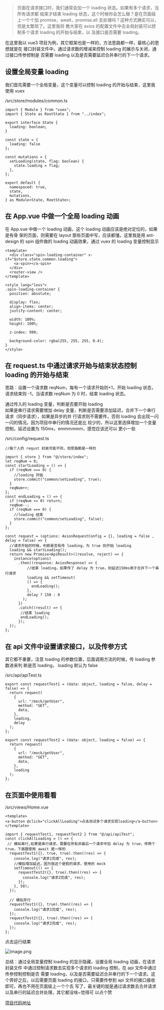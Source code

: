 > 页面在请求接口时，我们通常会加一个 loading 状态。如果有多个请求，当所有请求都
> 结束才结束 loading 状态，这个时候你会怎么做？是在页面级上一个个加
> promise，await，promise.all 去处理吗？这种方式确实可以，但是太繁琐了。这里我将
> 教大家在 axios 的配置文件中去全局封装可以控制多个请求 loading 的开始与结束，以
> 及接口是否需要 loading。

在这里我以 vue3 项目为例，其它框架也是一样的，方法思路都一样，最核心的思想就是在
接口封装文件中，通过请求数的增减来控制 loading 的展示与关闭，通过接口传参控制是
否需要 loading 以及是否需要延迟合并串行的下一个请求。

## 设置全局变量 loading

我们首先需要一个全局变量，这个变量可以控制 loading 的开始与结束，这里我使用 vuex

/src/store/modules/common.ts

```
import { Module } from "vuex";
import { State as RootState } from "../index";

export interface State {
  loading: boolean;
}

const state = {
  loading: false
};

const mutations = {
  setLoading(state, flag: boolean) {
    state.loading = flag;
  },
};

export default {
  namespaced: true,
  state,
  mutations,
} as Module<State, RootState>;

```

## 在 App.vue 中做一个全局 loading 动画

在 App.vue 中做一个 loading 动画，这个 loading 动画应该是绝对定位的，如果是有骨
架的页面，则需要在 layout 那些页面中写，应该都懂。这里我是用 ant-design 的 spin
组件做的 loading 动画效果，通过 vuex 的 loading 变量控制显示

```
<template>
  <div class="spin-loading-container" v-if="$store.state.common.loading">
    <a-spin></a-spin>
  </div>
  <router-view />
</template>

<style lang="less">
.spin-loading-container {
  position: absolute;

  display: flex;
  align-items: center;
  justify-content: center;

  width: 100%;
  height: 100%;

  z-index: 999;

  background-color: rgba(255, 255, 255, 0.4);
}
</style>
```

## 在 request.ts 中通过请求开始与结束状态控制 loading 的开始与结束

思路：设置一个请求数 reqNum，每有一个请求开始则+1，开始 loading 状态，请求结束则
-1，当请求数 reqNum 为 0 时，结束 loading 状态。

通过传入的 loading 变量，判断是否要开始 loading <br/> 如果是串行请求需要增加
delay 变量，判断是否需要添加延迟，合并下一个串行请求（同步请求），如果是异步的并
行请求则不需要传，否则 loading 会出现一闪一闪的情况。因为项目中串行的情况还是比
较少的，所以这里选择增加一个变量控制，延迟设置为 150ms，emmmmmm，感觉应该还可以
更小一些

/src/config/request.ts

```
//每个人的 requst 封装可能不同，但思路都是一样的

import { store } from "@/store/index";
let reqNum = 0;
const startLoading = () => {
  if (reqNum === 0) {
    //loading 开始
    store.commit("common/setLoading", true);
  }
  reqNum++;
};
const endLoading = () => {
  if (reqNum <= 0) return;
  reqNum--;
  if (reqNum === 0) {
    //loading 结束
    store.commit("common/setLoading", false);
  }
};

const request = (options: AxiosRequestConfig = {}, loading = false , delay = false) => {
  //请求开始的时候，判断是否有传 loading，为 true 则开始 loading
  loading && startLoading();
  return new Promise<ApiResult>((resolve, reject) => {
    instance(options)
      .then((response: AxiosResponse) => {
          //结束 loading，如果传了 delay 为 true，则延迟150ms用于合并下一个串行请求
          loading && setTimeout(
          () => {
            endLoading();
          },
          delay ? 150 : 0
        );
      })
      .catch((result) => {
       //结束 loading
       endLoading();
      });
  });
};
```

## 在 api 文件中设置请求接口，以及传参方式

其它都不重要，注意 loading 的参数位置，后面调用方法的时候，传 loading 参数进来判
断是否 loading， loading 默认为 false

/src/api/apiTest.ts

```
export const requestTest1 = (data: object, loading = false, delay = false) => {
  return request(
    {
      url: "/mock/getUser",
      method: "GET",
      data,
    },
    loading,
    delay
  );
};

export const requestTest2 = (data: object, loading = false) => {
  return request(
    {
      url: "/mock/getUser",
      method: "GET",
      data,
    },
    loading
  );
};
```

## 在页面中使用看看

/src/views/Home.vue

```
<template>
<a-button @click="clickAllLoading">点击测试多个请求实现loading</a-button>
</template>

import { requestTest1, requestTest2 } from "@/api/apiTest";
const clickAllLoading = () => {
 // 模拟串行,如果是串行请求，需要在所有非最后一个请求中加 delay 为 true，传两个 true，下面跟使用 await 是一样的
  requestTest1({}, true, true).then((res) => {
    console.log("请求1完成", res);
    //模拟增加延迟，因为我这个是假的请求，使用的 mock
    setTimeout(() => {
      requestTest2({}, true).then((res) => {
        console.log("请求2完成", res);
      });
    }, 50);
  });

  // 模拟并行
  requestTest1({}, true).then((res) => {
    console.log("请求1完成", res);
  });
  requestTest2({}, true).then((res) => {
    console.log("请求2完成", res);
  });
};
```

点击运行结果

![image.png](https://p9-juejin.byteimg.com/tos-cn-i-k3u1fbpfcp/6e6899cb3a82467aa4ea0db3c3b438ec~tplv-k3u1fbpfcp-watermark.image?)

总结：通过全局变量控制 loading 的显示隐藏，设置全局 loading 动画，在请求封装文件
中通过控制请求数去实现多个请求的 loading 控制，在 api 文件中通过传参控制控制是否
需要 loading，以及是否需要延迟合并串行的下一个请求。这个弄好之后，以后需要页面
loading 的接口，只需要传参到 api 文件的接口接收即可，再也不用在页面级上一个个去
写了，最关键的就是通过请求数去合并请求以及串行的延迟合并处理，其它都没啥~觉得可
以点个赞

[项目代码地址](https://github.com/upJiang/jiangVue3Test)
